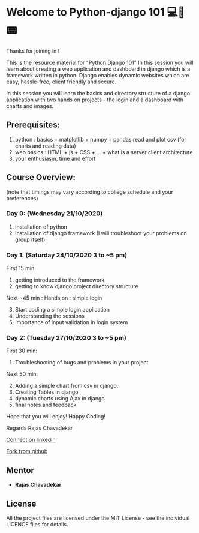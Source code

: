 
# Welcome to Python-django 101 💻📱📟

Thanks for joining in !

This is the resource material for "Python Django 101"
In this session you will learn about creating a web application and dashboard in django which is a framework written in python. Django enables dynamic websites which are  easy, hassle-free, client friendly and secure. 

In this session you will learn the basics and directory structure of a django application with two hands on projects - the login and a dashboard with charts and images.

## Prerequisites:
1) python : basics + matplotlib + numpy + pandas read and plot csv (for charts and reading data)
2) web basics : HTML + js + CSS + ... + what is a server client architecture 
3) your enthusiasm, time and effort


## Course Overview:
(note that timings may vary according to college schedule and your preferences)

### Day 0: (Wednesday 21/10/2020)
1) installation of python
2) installation of django framework
(I will troubleshoot your problems on group itself) 


### Day 1: (Saturday 24/10/2020 3 to ~5 pm)

First 15 min 

1) getting introduced to the framework 
2) getting to know django project directory structure 

Next ~45 min : Hands on : simple login 

3) Start coding a simple login application
4) Understanding the sessions
5) Importance of input validation in login system


### Day 2: (Tuesday  27/10/2020 3 to ~5 pm)

First 30 min:

1) Troubleshooting of bugs and problems in your project

Next 50 min:

2) Adding a simple chart from csv in django.
3) Creating Tables in django
4) dynamic charts using Ajax in django
5) final notes and feedback 

Hope that you will enjoy!
Happy Coding!

Regards
Rajas Chavadekar

[Connect on linkedin](https://linkedin.com/in/rvchavadekar)

[Fork from github](https://github.com/rvcgeeks)


## Mentor

* **Rajas Chavadekar** 

## License

All the project files are licensed under the MIT License - see the individual LICENCE files for details.

